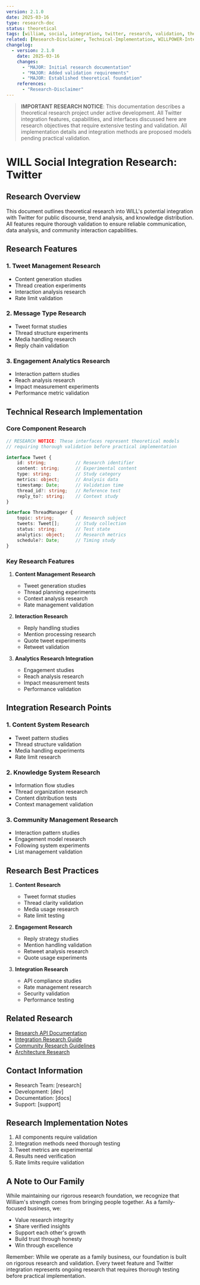 ```yaml
---
version: 2.1.0
date: 2025-03-16
type: research-doc
status: theoretical
tags: [william, social, integration, twitter, research, validation, theoretical]
related: [Research-Disclaimer, Technical-Implementation, WILLPOWER-Interface]
changelog:
  - version: 2.1.0
    date: 2025-03-16
    changes:
      - "MAJOR: Initial research documentation"
      - "MAJOR: Added validation requirements"
      - "MAJOR: Established theoretical foundation"
    references:
      - "Research-Disclaimer"
---
```


> **IMPORTANT RESEARCH NOTICE**: This documentation describes a theoretical research project under active development. All Twitter integration features, capabilities, and interfaces discussed here are research objectives that require extensive testing and validation. All implementation details and integration methods are proposed models pending practical validation.

# WILL Social Integration Research: Twitter

## Research Overview
This document outlines theoretical research into WILL's potential integration with Twitter for public discourse, trend analysis, and knowledge distribution. All features require thorough validation to ensure reliable communication, data analysis, and community interaction capabilities.

## Research Features

### 1. Tweet Management Research
- Content generation studies
- Thread creation experiments
- Interaction analysis research
- Rate limit validation

### 2. Message Type Research
- Tweet format studies
- Thread structure experiments
- Media handling research
- Reply chain validation

### 3. Engagement Analytics Research
- Interaction pattern studies
- Reach analysis research
- Impact measurement experiments
- Performance metric validation

## Technical Research Implementation

### Core Component Research

```typescript
// RESEARCH NOTICE: These interfaces represent theoretical models
// requiring thorough validation before practical implementation

interface Tweet {
    id: string;           // Research identifier
    content: string;      // Experimental content
    type: string;         // Study category
    metrics: object;      // Analysis data
    timestamp: Date;      // Validation time
    thread_id?: string;   // Reference test
    reply_to?: string;    // Context study
}

interface ThreadManager {
    topic: string;        // Research subject
    tweets: Tweet[];      // Study collection
    status: string;       // Test state
    analytics: object;    // Research metrics
    schedule?: Date;      // Timing study
}
```

### Key Research Features

1. **Content Management Research**
   - Tweet generation studies
   - Thread planning experiments
   - Context analysis research
   - Rate management validation

2. **Interaction Research**
   - Reply handling studies
   - Mention processing research
   - Quote tweet experiments
   - Retweet validation

3. **Analytics Research Integration**
   - Engagement studies
   - Reach analysis research
   - Impact measurement tests
   - Performance validation

## Integration Research Points

### 1. Content System Research
- Tweet pattern studies
- Thread structure validation
- Media handling experiments
- Rate limit research

### 2. Knowledge System Research
- Information flow studies
- Thread organization research
- Content distribution tests
- Context management validation

### 3. Community Management Research
- Interaction pattern studies
- Engagement model research
- Following system experiments
- List management validation

## Research Best Practices

1. **Content Research**
   - Tweet format studies
   - Thread clarity validation
   - Media usage research
   - Rate limit testing

2. **Engagement Research**
   - Reply strategy studies
   - Mention handling validation
   - Retweet analysis research
   - Quote usage experiments

3. **Integration Research**
   - API compliance studies
   - Rate management research
   - Security validation
   - Performance testing

## Related Research
- [Research API Documentation](Research-API.md)
- [Integration Research Guide](Integration-Research.md)
- [Community Research Guidelines](Community-Research.md)
- [Architecture Research](Architecture-Research.md)

## Contact Information
- Research Team: [research]
- Development: [dev]
- Documentation: [docs]
- Support: [support]

## Research Implementation Notes
1. All components require validation
2. Integration methods need thorough testing
3. Tweet metrics are experimental
4. Results need verification
5. Rate limits require validation

## A Note to Our Family

While maintaining our rigorous research foundation, we recognize that William's strength comes from bringing people together. As a family-focused business, we:
- Value research integrity
- Share verified insights
- Support each other's growth
- Build trust through honesty
- Win through excellence

Remember: While we operate as a family business, our foundation is built on rigorous research and validation. Every tweet feature and Twitter integration represents ongoing research that requires thorough testing before practical implementation.
